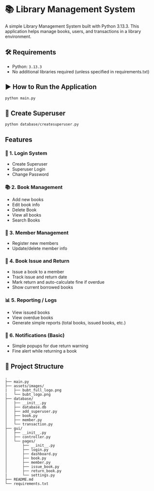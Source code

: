 # 📚 Library Management System
A simple Library Management System built with Python 3.13.3. This application helps manage books, users, and transactions in a library environment.

## 🛠 Requirements
- Python: `3.13.3`
- No additional libraries required (unless specified in requirements.txt)

## ▶️ How to Run the Application
```bash
python main.py
```

## 👑 Create Superuser
```bash
python database/createsuperuser.py
```

## Features
### 🔐 1. Login System
- Create Superuser
- Superuser Login
- Change Password
### 📚 2. Book Management
- Add new books
- Edit book info
- Delete Book
- View all books
- Search Books
### 👤 3. Member Management
- Register new members
- Update/delete member info
### 🔄 4. Book Issue and Return
- Issue a book to a member
- Track issue and return date
- Mark return and auto-calculate fine if overdue
- Show current borrowed books
### 📊 5. Reporting / Logs
- View issued books
- View overdue books
- Generate simple reports (total books, issued books, etc.)
### 🔔 6. Notifications (Basic)
- Simple popups for due return warning
- Fine alert while returning a book


## 📁 Project Structure
```
.
├── main.py
├── assets/images/
|   ├── bubt_full_logo.png
|   └── bubt_logo.png
├── database/
│   ├── __init__.py
│   ├── database.db
│   ├── add_superuser.py
│   ├── book.py
│   ├── member.py
│   └── transaction.py
├── gui/
│   ├── __init__.py
│   ├── controller.py
│   └── pages/
│       ├── __init__.py
│       ├── login.py
│       ├── dashboard.py
│       ├── book.py
│       ├── member.py
│       ├── issue_book.py
│       ├── return_book.py
|       └── settings.py
├── README.md
└── requirements.txt
```